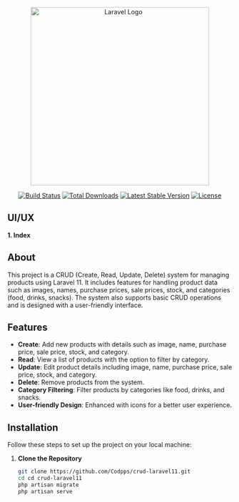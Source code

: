 <p align="center"><a href="https://laravel.com" target="_blank"><img src="https://raw.githubusercontent.com/laravel/art/master/logo-lockup/5%20SVG/2%20CMYK/1%20Full%20Color/laravel-logolockup-cmyk-red.svg" width="400" alt="Laravel Logo"></a></p>

<p align="center">
<a href="https://github.com/laravel/framework/actions"><img src="https://github.com/laravel/framework/workflows/tests/badge.svg" alt="Build Status"></a>
<a href="https://packagist.org/packages/laravel/framework"><img src="https://img.shields.io/packagist/dt/laravel/framework" alt="Total Downloads"></a>
<a href="https://packagist.org/packages/laravel/framework"><img src="https://img.shields.io/packagist/v/laravel/framework" alt="Latest Stable Version"></a>
<a href="https://packagist.org/packages/laravel/framework"><img src="https://img.shields.io/packagist/l/laravel/framework" alt="License"></a>
</p>

## UI/UX
**1. Index**

## About

This project is a CRUD (Create, Read, Update, Delete) system for managing products using Laravel 11. It includes features for handling product data such as images, names, purchase prices, sale prices, stock, and categories (food, drinks, snacks). The system also supports basic CRUD operations and is designed with a user-friendly interface.

## Features

- **Create**: Add new products with details such as image, name, purchase price, sale price, stock, and category.
- **Read**: View a list of products with the option to filter by category.
- **Update**: Edit product details including image, name, purchase price, sale price, stock, and category.
- **Delete**: Remove products from the system.
- **Category Filtering**: Filter products by categories like food, drinks, and snacks.
- **User-friendly Design**: Enhanced with icons for a better user experience.

## Installation

Follow these steps to set up the project on your local machine:

1. **Clone the Repository**

   ```bash
   git clone https://github.com/Codpps/crud-laravel11.git
   cd cd crud-laravel11
   php artisan migrate
   php artisan serve
   
